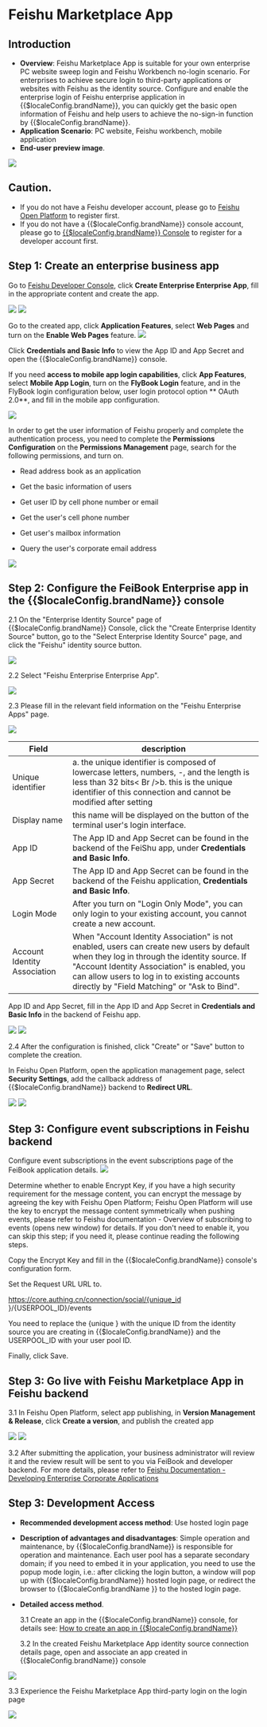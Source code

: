 # Feishu Marketplace App

<LastUpdated/>

## Introduction

- **Overview**: Feishu Marketplace App is suitable for your own enterprise PC website sweep login and Feishu Workbench no-login scenario. For enterprises to achieve secure login to third-party applications or websites with Feishu as the identity source. Configure and enable the enterprise login of Feishu enterprise application in {{$localeConfig.brandName}}, you can quickly get the basic open information of Feishu and help users to achieve the no-sign-in function by {{$localeConfig.brandName}}.
- **Application Scenario**: PC website, Feishu workbench, mobile application
- **End-user preview image**.

<img src="./images/00.png" >

## Caution.

- If you do not have a Feishu developer account, please go to [Feishu Open Platform](https://open.feishu.cn/app) to register first.
- If you do not have a {{$localeConfig.brandName}} console account, please go to [{{$localeConfig.brandName}} Console](https://authing.cn/) to register for a developer account first.

## Step 1: Create an enterprise business app

Go to [Feishu Developer Console](https://open.feishu.cn/app), click **Create Enterprise Enterprise App**, fill in the appropriate content and create the app.

<img src="./images/01.png" >

<img src="./images/02.png" >

Go to the created app, click **Application Features**, select **Web Pages** and turn on the **Enable Web Pages** feature.
<img src="./images/04.png" >

Click **Credentials and Basic Info** to view the App ID and App Secret and open the {{$localeConfig.brandName}} console.

If you need **access to mobile app login capabilities**, click **App Features**, select **Mobile App Login**, turn on the **FlyBook Login** feature, and in the FlyBook login configuration below, user login protocol option ** OAuth 2.0**, and fill in the mobile app configuration.

<img src="./images/09.png" >

In order to get the user information of Feishu properly and complete the authentication process, you need to complete the **Permissions Configuration** on the **Permissions Management** page, search for the following permissions, and turn on.

- Read address book as an application

- Get the basic information of users

- Get user ID by cell phone number or email

- Get the user's cell phone number

- Get user's mailbox information

- Query the user's corporate email address

<img src="./images/06.png" >

## Step 2: Configure the FeiBook Enterprise app in the {{$localeConfig.brandName}} console

2.1 On the "Enterprise Identity Source" page of {{$localeConfig.brandName}} Console, click the "Create Enterprise Identity Source" button, go to the "Select Enterprise Identity Source" page, and click the "Feishu" identity source button.

<img src="./images/12.png" >

2.2 Select "Feishu Enterprise Enterprise App".

<img src="./images/13.png" >

2.3 Please fill in the relevant field information on the "Feishu Enterprise Apps" page.

<img src="./images/14.png" >

| Field                        | description                                                                                                                                                                                                                                                                             |
| ---------------------------- | --------------------------------------------------------------------------------------------------------------------------------------------------------------------------------------------------------------------------------------------------------------------------------------- |
| Unique identifier            | a. the unique identifier is composed of lowercase letters, numbers, -, and the length is less than 32 bits< Br />b. this is the unique identifier of this connection and cannot be modified after setting                                                                               |
| Display name                 | this name will be displayed on the button of the terminal user's login interface.                                                                                                                                                                                                       |
| App ID                       | The App ID and App Secret can be found in the backend of the FeiShu app, under **Credentials and Basic Info**.                                                                                                                                                                   | App Secret |
| App Secret                   | The App ID and App Secret can be found in the backend of the Feishu application, **Credentials and Basic Info**.                                                                                                                                                                 | Login Mode |
| Login Mode                   | After you turn on "Login Only Mode", you can only login to your existing account, you cannot create a new account.                                                                                                                                                                      | Sign In Mode |
| Account Identity Association | When "Account Identity Association" is not enabled, users can create new users by default when they log in through the identity source. If "Account Identity Association" is enabled, you can allow users to log in to existing accounts directly by "Field Matching" or "Ask to Bind". | App ID |

App ID and App Secret, fill in the App ID and App Secret in **Credentials and Basic Info** in the backend of Feishu app.

<img src="./images/03.png" >

<img src="./images/14.png" >

2.4 After the configuration is finished, click "Create" or "Save" button to complete the creation.

In Feishu Open Platform, open the application management page, select **Security Settings**, add the callback address of {{$localeConfig.brandName}} backend to **Redirect URL**.

<img src="./images/05.png" >

<img src="./images/11.png" >

## Step 3: Configure event subscriptions in Feishu backend

Configure event subscriptions in the event subscriptions page of the FeiBook application details.
<img src="./images/10.png" >

Determine whether to enable Encrypt Key, if you have a high security requirement for the message content, you can encrypt the message by agreeing the key with Feishu Open Platform; Feishu Open Platform will use the key to encrypt the message content symmetrically when pushing events, please refer to Feishu documentation - Overview of subscribing to events (opens new window) for details. If you don't need to enable it, you can skip this step; if you need it, please continue reading the following steps.

Copy the Encrypt Key and fill in the {{$localeConfig.brandName}} console's configuration form.

Set the Request URL URL to.

https://core.authing.cn/connection/social/{unique_id }/{USERPOOL_ID}/events

You need to replace the {unique } with the unique ID from the identity source you are creating in {{$localeConfig.brandName}} and the USERPOOL_ID with your user pool ID.

Finally, click Save.

## Step 3: Go live with Feishu Marketplace App in Feishu backend

3.1 In Feishu Open Platform, select app publishing, in **Version Management & Release**, click **Create a version**, and publish the created app

<img src="./images/07.png" >

<img src="./images/08.png" >

3.2 After submitting the application, your business administrator will review it and the review result will be sent to you via FeiBook and developer backend. For more details, please refer to [Feishu Documentation - Developing Enterprise Corporate Applications](https://open.feishu.cn/document/uQjL04CN/ukzM04SOzQjL5MDN)

## Step 3: Development Access

- **Recommended development access method**: Use hosted login page

- **Description of advantages and disadvantages**: Simple operation and maintenance, by {{$localeConfig.brandName}} is responsible for operation and maintenance. Each user pool has a separate secondary domain; if you need to embed it in your application, you need to use the popup mode login, i.e.: after clicking the login button, a window will pop up with {{$localeConfig.brandName}} hosted login page, or redirect the browser to {{$localeConfig.brandName }} to the hosted login page.

- **Detailed access method**.

  3.1 Create an app in the {{$localeConfig.brandName}} console, for details see: [How to create an app in {{$localeConfig.brandName}}](/guides/app-new/create-app/create-app.md)

  3.2 In the created Feishu Marketplace App identity source connection details page, open and associate an app created in {{$localeConfig.brandName}} console

<img src="./images/15.png" >

3.3 Experience the Feishu Marketplace App third-party login on the login page

<img src="./images/16.png" >
